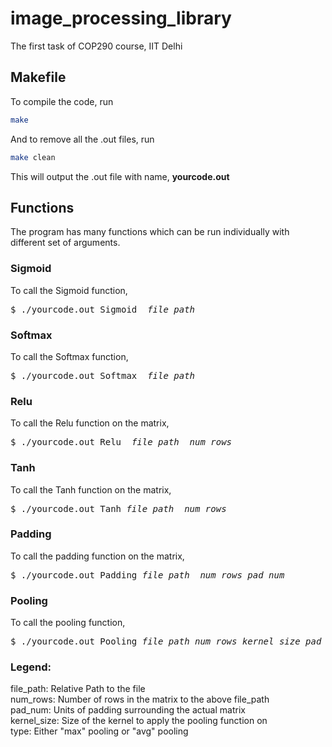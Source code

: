 # image_processing_library
The first task of COP290 course, IIT Delhi

## Makefile
To compile the code, run 
```sh
make
```
And to remove all the .out files, run
```sh
make clean
```
This will output the .out file with name, **yourcode.out**
## Functions
The program has many functions which can be run individually with different set of arguments.

### Sigmoid

To call the Sigmoid function,

<pre>
$ ./yourcode.out Sigmoid  <i>file_path</i>
</pre>

### Softmax

To call the Softmax function,

<pre>
$ ./yourcode.out Softmax  <i>file_path</i>
</pre>

### Relu

To call the Relu function on the matrix,
<pre>
$ ./yourcode.out Relu  <i>file_path</i>  <i>num_rows</i>  
</pre>

### Tanh

To call the Tanh function on the matrix,
<pre>
$ ./yourcode.out Tanh <i>file_path</i>  <i>num_rows</i>  
</pre>

### Padding
To call the padding function on the matrix,
<pre>
$ ./yourcode.out Padding <i>file_path</i> <i> num_rows</i> <i>pad_num</i>
</pre>

### Pooling 
To call the pooling function,
<pre>
$ ./yourcode.out Pooling <i>file_path</i> <i>num_rows</i> <i>kernel_size</i> <i>pad_num</i> <i>type</i>
</pre>

### <b>Legend</b>:<br>
file_path: Relative Path to the file<br>
num_rows: Number of rows in the matrix to the above file_path<br>
pad_num: Units of padding surrounding the actual matrix<br>
kernel_size: Size of the kernel to apply the pooling function on<br>
type: Either "max" pooling or "avg" pooling<br>
